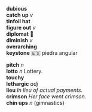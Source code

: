 __dubious__  
__catch up__ _v_  
__tinfoil hat__  
__figure out__ _v_  
__diplomat__ :mega:  
__diminish__ _v_  
__overarching__  
__keystone__ :es: piedra angular  

__pitch__ _n_  
__lotto__ _n_ Lottery.  
__touchy__  
__lethargic__ _adj_  
__lieu__ _In lieu of actual payments._  
__crimson__ _Her face went crimson._  
__chin ups__ _n_ (gimnastics)  
